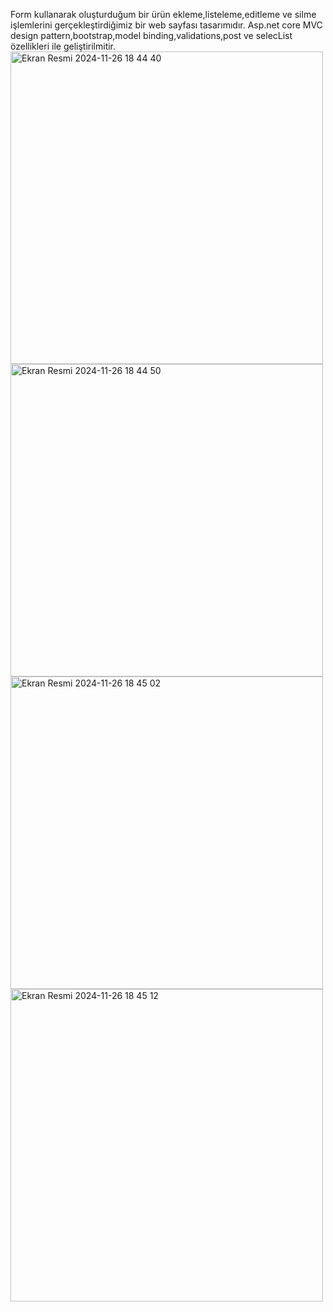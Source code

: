 Form kullanarak oluşturduğum bir ürün ekleme,listeleme,editleme ve silme işlemlerini gerçekleştirdiğimiz bir web sayfası tasarımıdır.
Asp.net core MVC design pattern,bootstrap,model binding,validations,post ve selecList özellikleri ile geliştirilmitir.
<img width="500" alt="Ekran Resmi 2024-11-26 18 44 40" src="https://github.com/user-attachments/assets/422f61b1-28f7-4332-87ef-de4f595549fb">
<img width="500" alt="Ekran Resmi 2024-11-26 18 44 50" src="https://github.com/user-attachments/assets/c7825d96-22c6-49a1-97c0-00d447874527">
<img width="500" alt="Ekran Resmi 2024-11-26 18 45 02" src="https://github.com/user-attachments/assets/951f90cf-6174-4466-88ed-9beb70200dac">
<img width="500" alt="Ekran Resmi 2024-11-26 18 45 12" src="https://github.com/user-attachments/assets/f72795b3-3c4e-4478-925e-94d040f29bd2">
